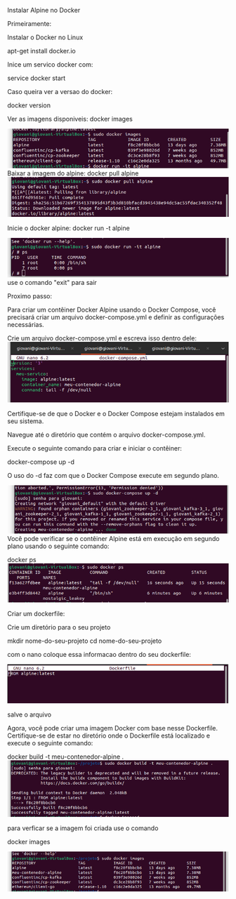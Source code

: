 
Instalar Alpine no Docker

Primeiramente: 

Instalar o Docker no Linux

apt-get install docker.io

Inice um servico docker com:

service docker start

Caso queira ver a versao do docker:
 
docker version

Ver as imagens disponiveis: docker images

<img src="imagens/7e4fc71f-af4f-46a7-a71b-b8115dbd5944.jpg"></img>
Baixar a imagem do alpine: docker pull alpine 
<img src="imagens/d2535b72-8be3-4744-9c37-946fd10e9c2b.jpg
"><img>

Inicie o docker alpine: docker run -t alpine

<img src="imagens/ee9b7884-002e-4b66-9c27-84ef0ce2f14b.jpg"></img>
use o comando "exit" para sair
 
Proximo passo:

Para criar um contêiner Docker Alpine usando o Docker Compose, você precisará criar um arquivo docker-compose.yml e definir as configurações necessárias.

Crie um arquivo docker-compose.yml
e escreva isso dentro dele:
<img src="imagens/54fc9f2c-09ba-4015-958f-84ad62eb4108.jpg"><img>

Certifique-se de que o Docker e o Docker Compose estejam instalados em seu sistema.

Navegue até o diretório que contém o arquivo docker-compose.yml.

Execute o seguinte comando para criar e iniciar o contêiner:

docker-compose up -d

O uso do -d faz com que o Docker Compose execute em segundo plano.

<img src="imagens/dd2f28b6-4f94-4137-8937-46251364aaff.jpg"></img>
Você pode verificar se o contêiner Alpine está em execução em segundo plano usando o seguinte comando:

docker ps
<img src="imagens/4ef150ff-904c-4e70-aacb-72802fc3a6de.jpg"></img>

Criar um dockerfile:

Crie um diretório para o seu projeto

mkdir nome-do-seu-projeto
cd nome-do-seu-projeto

com o nano coloque essa informacao dentro do seu dockerfile:

<img src="imagens/d23801a1-c6f4-416f-8780-9025232e5d59.jpg"><img>

salve o arquivo

Agora, você pode criar uma imagem Docker com base nesse Dockerfile. Certifique-se de estar no diretório onde o Dockerfile está localizado e execute o seguinte comando:

docker build -t meu-contenedor-alpine .
<img src="imagens/975b6bb0-5d21-488a-b60f-fd8855d18ede.jpg">

para verficar se a imagem foi criada use o comando

docker images

<img src="imagens/921d1a38-bfa3-44a8-8c2a-d73dce694384.jpg">